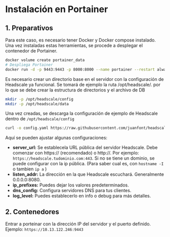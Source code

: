 # Instalación en Portainer 
## 1. Preparativos 
Para este caso, es necesario tener Docker y Docker compose instalado. Una vez instaladas estas herramientas, se procede a desplegar el contenedor de Portainer.
``` bash
docker volume create portainer_data
# Despliega Portainer
docker run -d -p 9443:9443 -p 8000:8000 --name portainer --restart always -v /var/run/docker.sock:/var/run/docker.sock -v portainer_data:/data portainer/portainer-ce:latest
```
Es necesario crear un directorio base en el servidor con la configuración de Headscale ya funcional. Se tomará de ejemplo la ruta /opt/headscale/. por lo que se debe crear la estructura de directorios y el archivo de DB

``` bash
mkdir -p /opt/headscale/config
mkdir -p /opt/headscale/data
```
Una vez creadas, se descarga la configuración de ejemplo de Headscale dentro de `/opt/headscale/config`
``` bash
curl -o config.yaml https://raw.githubusercontent.com/juanfont/headscale/main/config-example.yaml
```
Aquí se pueden ajustar algunas configuraciones:

- **server_url:** Se establecela URL pública del servidor Headscale. Debe comenzar con https:// (recomendado) o http://. Por ejemplo: `https://headscale.tudominio.com:443`. Si no se tiene un dominio, se puede configurar con la ip pública. (Para saber cual es, con ``hostname -I`` o tambien ``ip a`` )
- **listen_addr:** La dirección en la que Headscale escuchará. Generalmente 0.0.0.0:8080.
- **ip_prefixes:** Puedes dejar los valores predeterminados.
- **dns_config:** Configura servidores DNS para tus clientes.
- **log_level:** Puedes establecerlo en info o debug para más detalles.

## 2. Contenedores
Entrar a porteinar con la dirección IP del servidor y el puerto definido. Ejemplo: `https://10.13.122.246:9443`


